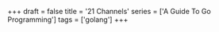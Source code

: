 +++
draft = false
title = '21 Channels'
series = ['A Guide To Go Programming']
tags = ['golang']
+++
